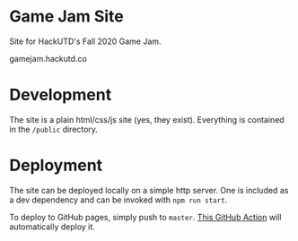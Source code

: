 # Game Jam Site
Site for HackUTD's Fall 2020 Game Jam.

gamejam.hackutd.co

# Development
The site is a plain html/css/js site (yes, they exist). Everything is contained in the `/public` directory. 

# Deployment
The site can be deployed locally on a simple http server. One is included as a
dev dependency and can be invoked with `npm run start`.

To deploy to GitHub pages, simply push to `master`. [This GitHub Action](https://github.com/acmutd/game-jam-site/blob/master/.github/workflows/deploy.yml) will automatically deploy it.